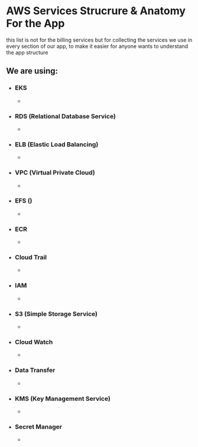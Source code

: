 # AWS Services Strucrure & Anatomy For the App
this list is not for the billing services but for collecting the services we use in every section of our app, to make it easier for anyone wants to understand the app structure 
## We are using:
* ### EKS
  *
* ### RDS (Relational Database Service)
  * 
* ### ELB (Elastic Load Balancing)
  * 
* ### VPC (Virtual Private Cloud)
  * 
* ### EFS ()
  * 
* ### ECR
  * 
* ### Cloud Trail
  * 
* ### IAM
  * 
* ### S3 (Simple Storage Service)
  * 
* ### Cloud Watch
  * 
* ### Data Transfer
  * 
* ### KMS (Key Management Service)
  * 
* ### Secret Manager
  * 
